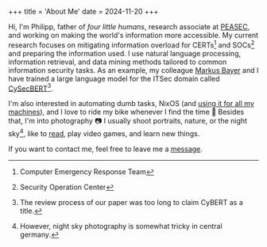 +++
title = 'About Me'
date = 2024-11-20
+++

Hi, I'm Philipp, father of *four little humans*, research associate at [PEASEC](https://peasec.de), and working on making the world's information more accessible.
My current research focuses on mitigating information overload for CERTs[^1] and SOCs[^2] and preparing the information used.
I use natural language processing, information retrieval, and data mining methods tailored to common information security tasks.
As an example, my colleague [Markus Bayer](https://peasec.de/bayer) and I have trained a large language model for the ITSec domain called [CySecBERT](https://dl.acm.org/doi/10.1145/3652594)[^3].

I'm also interested in automating dumb tasks, NixOS (and [using it for all my machines](https://github.com/randomn4me/nix-flakes)), and I love to ride my bike whenever I find the time 🚴
Besides that, I'm into photography 📷
I usually shoot portraits, nature, or the night sky[^4], like to [read](/books), play video games, and learn new things.

If you want to contact me, feel free to leave me a [message](mailto:blog@audacis.net).

[^1]: Computer Emergency Response Team
[^2]: Security Operation Center
[^3]: The review process of our paper was too long to claim CyBERT as a title.
[^4]: However, night sky photography is somewhat tricky in central germany.
